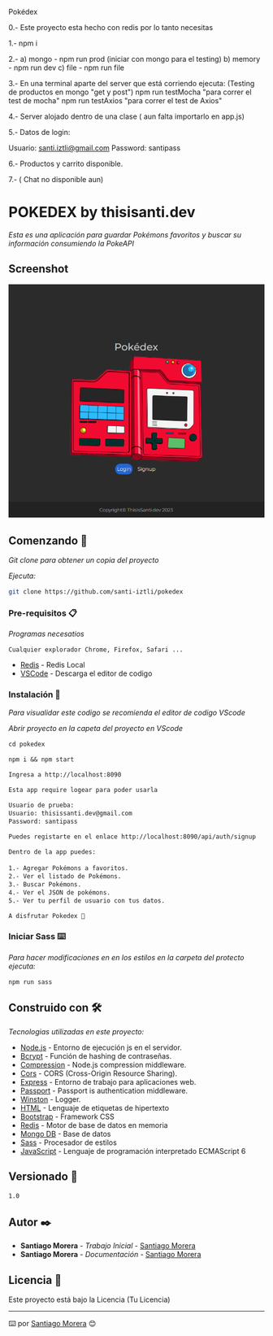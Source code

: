 Pokédex

0.- Este proyecto esta hecho con redis por lo tanto necesitas

1.- npm i

2.-
a) mongo - npm run prod (iniciar con mongo para el testing)
b) memory - npm run dev
c) file - npm run file

3.- En una terminal aparte del server que está corriendo ejecuta: (Testing de productos en mongo "get y post")
npm run testMocha "para correr el test de mocha"
npm run testAxios "para correr el test de Axios"

4.- Server alojado dentro de una clase ( aun falta importarlo en app.js)

5.- Datos de login:

Usuario: santi.iztli@gmail.com
Password: santipass

6.- Productos y carrito disponible.

7.- ( Chat no disponible aun)

# POKEDEX by thisisanti.dev

_Esta es una aplicación para guardar Pokémons favoritos y buscar su información consumiendo la PokeAPI_

## Screenshot

![Imagen](/public/img/Screenshot-pokedex.png)

## Comenzando 🚀

_Git clone para obtener un copia del proyecto_

_Ejecuta:_

```bash
git clone https://github.com/santi-iztli/pokedex
```

### Pre-requisitos 📋

_Programas necesatios_

```
Cualquier explorador Chrome, Firefox, Safari ...
```

- [Redis](https://redis.io/docs/getting-started/installation/install-redis-on-windows/) - Redis Local
- [VSCode](https://code.visualstudio.com/) - Descarga el editor de codigo

### Instalación 🔧

_Para visualidar este codigo se recomienda el editor de codigo VScode_

_Abrir proyecto en la capeta del proyecto en VScode_

```
cd pokedex
```

```
npm i && npm start
```

```
Ingresa a http://localhost:8090
```

```
Esta app require logear para poder usarla
```

```
Usuario de prueba:
Usuario: thisissanti.dev@gmail.com
Password: santipass
```

```
Puedes registarte en el enlace http://localhost:8090/api/auth/signup
```

```
Dentro de la app puedes:

1.- Agregar Pokémons a favoritos.
2.- Ver el listado de Pokémons.
3.- Buscar Pokémons.
4.- Ver el JSON de pokémons.
5.- Ver tu perfil de usuario con tus datos.

```

```
A disfrutar Pokedex 🚀
```

### Iniciar Sass ⌨️

_Para hacer modificaciones en en los estilos en la carpeta del protecto ejecuta:_

```
npm run sass
```

## Construido con 🛠️

_Tecnologias utilizadas en este proyecto:_

- [Node.js](https://nodejs.org/es/docs) - Entorno de ejecución js en el servidor.
- [Bcrypt](https://openbase.com/js/bcrypt/documentation) - Función de hashing de contraseñas.
- [Compression](https://www.npmjs.com/package/compression) - Node.js compression middleware.
- [Cors](https://www.npmjs.com/package/cors) - CORS (Cross-Origin Resource Sharing).
- [Express](https://expressjs.com/es/) - Entorno de trabajo para aplicaciones web.
- [Passport](https://www.passportjs.org/) - Passport is authentication middleware.
- [Winston](https://www.npmjs.com/package/winston) - Logger.
- [HTML](https://developer.mozilla.org/es/docs/Web/HTML) - Lenguaje de etiquetas de hipertexto
- [Bootstrap](https://getbootstrap.com/docs/5.2/getting-started/introduction/) - Framework CSS
- [Redis](https://redis.io/docs/getting-started/installation/install-redis-on-windows/) - Motor de base de datos en memoria
- [Mongo DB](https://www.mongodb.com/docs/) - Base de datos
- [Sass](https://sass-lang.com/documentation/) - Procesador de estilos
- [JavaScript](https://www.w3schools.com/js/js_es6.asp) - Lenguaje de programación interpretado ECMAScript 6

## Versionado 📌

```
1.0
```

## Autor ✒️

- **Santiago Morera** - _Trabajo Inicial_ - [Santiago Morera](https://thisissanti.dev/)
- **Santiago Morera** - _Documentación_ - [Santiago Morera](https://thisissanti.dev/)

## Licencia 📄

Este proyecto está bajo la Licencia (Tu Licencia)

---

⌨️ por [Santiago Morera](https://thisissanti.dev/) 😊

```

```

